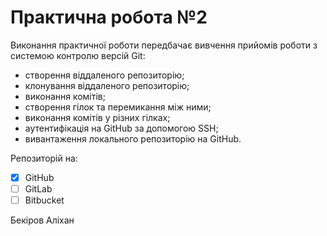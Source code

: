 # Практична робота №2
Виконання практичної роботи передбачає вивчення прийомів роботи з системою контролю версій Git:
 * створення віддаленого репозиторію;
 * клонування віддаленого репозиторію;
 * виконання комітів;
 * створення гілок та перемикання між ними;
 * виконання комітів у різних гілках;
 * аутентифікація на GitHub за допомогою SSH;
 * вивантаження локального репозиторію на GitHub.
 
  Репозиторій на:
 - [x] GitHub
 - [ ] GitLab
 - [ ] Bitbucket
 
 Бекіров Аліхан
